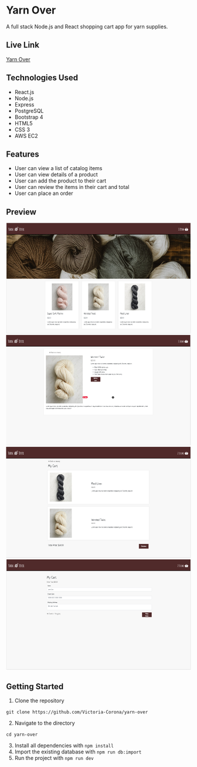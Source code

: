 # Yarn Over
A full stack Node.js and React shopping cart app for yarn supplies.

## Live Link

[Yarn Over](https://yarn-over.coronacoding.com/)

## Technologies Used
 + React.js
 + Node.js
 + Express
 + PostgreSQL
 + Bootstrap 4
 + HTML5
 + CSS 3
 + AWS EC2

## Features
+ User can view a list of catalog items
+ User can view details of a product
+ User can add the product to their cart
+ User can review the items in their cart and total
+ User can place an order

## Preview
![PREVIEW ONE](server/public/images/yarnOver_demo_1.png)
![PREVIEW TWO](server/public/images/yarnOver_demo_2.png)
![PREVIEW THREE](server/public/images/yarnOver_demo_3.png)
![PREVIEW FOUR](server/public/images/yarnOver_demo_4.png)

## Getting Started
1. Clone the repository
```
git clone https://github.com/Victoria-Corona/yarn-over
```
2. Navigate to the directory
```
cd yarn-over
```
3. Install all dependencies with `npm install`
4. Import the existing database with `npm run db:import`
5. Run the project with `npm run dev`
